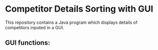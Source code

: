 # Competitor Details Sorting with GUI

This repository contains a Java program which displays details of competitors inputed in a GUI.

GUI functions:
- 
